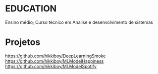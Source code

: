 
# EDUCATION
Ensino médio;
Curso técnico em Analise e desenvolvimento de sistemas

# Projetos
https://github.com/hikkiboy/DeepLearningSmoke
https://github.com/hikkiboy/MLModelHappiness
https://github.com/hikkiboy/MLModelSpotify



